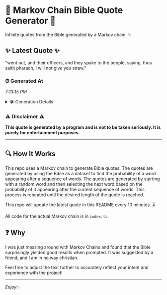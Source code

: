 # 📖 Markov Chain Bible Quote Generator 📖

Infinite quotes from the Bible generated by a Markov chain. ✨

## ✨ Latest Quote ✨
"went out, and their officers, and they spake to the people, saying, thus saith pharaoh, i will not give you straw."

### ⏰ Generated At
*7:13:15 PM*

<details>
    <summary>🛠️ Generation Details</summary>
    <p>
        <strong>🌱 Seed:</strong> went<br>
        <strong>🔄 Iterations:</strong> 20<br>
        <strong>📜 Context History:</strong><br>[ went ]: out,<br>[ went, out, ]: and<br>[ went, out,, and ]: their<br>[ went, out,, and, their ]: officers,<br>[ went, out,, and, their, officers, ]: and<br>[ went, out,, and, their, officers,, and ]: they<br>[ out,, and, their, officers,, and, they ]: spake<br>[ and, their, officers,, and, they, spake ]: to<br>[ their, officers,, and, they, spake, to ]: the<br>[ officers,, and, they, spake, to, the ]: people,<br>[ and, they, spake, to, the, people, ]: saying,<br>[ they, spake, to, the, people,, saying, ]: thus<br>[ spake, to, the, people,, saying,, thus ]: saith<br>[ to, the, people,, saying,, thus, saith ]: pharaoh,<br>[ the, people,, saying,, thus, saith, pharaoh, ]: i<br>[ people,, saying,, thus, saith, pharaoh,, i ]: will<br>[ saying,, thus, saith, pharaoh,, i, will ]: not<br>[ thus, saith, pharaoh,, i, will, not ]: give<br>[ saith, pharaoh,, i, will, not, give ]: you<br>[ pharaoh,, i, will, not, give, you ]: straw.<br>
    </p>
</details>

### ⚠️ Disclaimer ⚠️
**This quote is generated by a program and is not to be taken seriously. It is purely for entertainment purposes.**

---

## 🔍 How It Works

This repo uses a Markov chain to generate Bible quotes. The quotes are generated by using the Bible as a dataset to find the probability of a word appearing after a sequence of words. The quotes are generated by starting with a random word and then selecting the next word based on the probability of it appearing after the current sequence of words. This process is repeated until the desired length of the quote is reached.

This repo will update the latest quote in this README every 10 minutes. ⏳

All code for the actual Markov chain is in `index.ts`.

## ❓ Why

I was just messing around with Markov Chains and found that the Bible surprisingly yielded good results when prompted. 
It was suggested by a friend, and I am in no way christian.

Feel free to adjust the text further to accurately reflect your intent and experience with the project!

---

*Enjoy*✨
